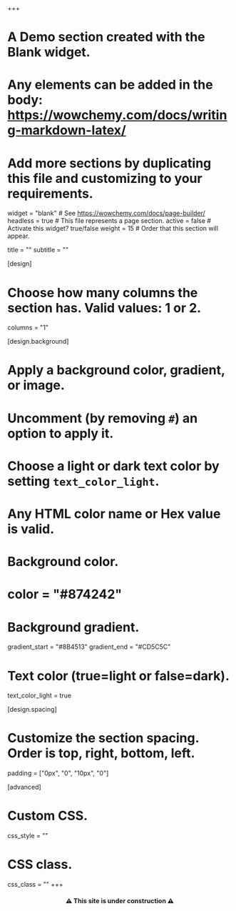 +++
# A Demo section created with the Blank widget.
# Any elements can be added in the body: https://wowchemy.com/docs/writing-markdown-latex/
# Add more sections by duplicating this file and customizing to your requirements.

widget = "blank"  # See https://wowchemy.com/docs/page-builder/
headless = true  # This file represents a page section.
active = false  # Activate this widget? true/false
weight = 15  # Order that this section will appear.

title = ""
subtitle = ""

[design]
  # Choose how many columns the section has. Valid values: 1 or 2.
  columns = "1"

[design.background]
  # Apply a background color, gradient, or image.
  #   Uncomment (by removing `#`) an option to apply it.
  #   Choose a light or dark text color by setting `text_color_light`.
  #   Any HTML color name or Hex value is valid.

  # Background color.
  # color = "#874242"
  
  # Background gradient. 
  gradient_start = "#8B4513"
  gradient_end = "#CD5C5C"
  
  # Text color (true=light or false=dark).
  text_color_light = true

[design.spacing]
  # Customize the section spacing. Order is top, right, bottom, left.
  padding = ["0px", "0", "10px", "0"]

[advanced]
 # Custom CSS. 
 css_style = ""
 
 # CSS class.
 css_class = ""
+++

<h4 align="center">&#9888; This site is under construction &#9888;</h4>

